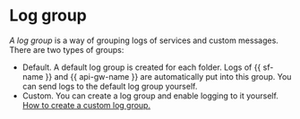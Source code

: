 # Log group

_A log group_ is a way of grouping logs of services and custom messages. There are two types of groups:

* Default. A default log group is created for each folder. Logs of {{ sf-name }} and {{ api-gw-name }} are automatically put into this group. You can send logs to the default log group yourself.
* Custom. You can create a log group and enable logging to it yourself. [How to create a custom log group.](../operations/create-group.md)
